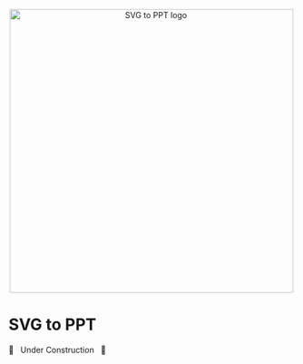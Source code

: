 <p align="center">
  <img id="logo" src="https://raw.githubusercontent.com/SVGtoPPT/svgtoppt-website/main/docs/img/svgtoppt-logo.svg" class="center" alt="SVG to PPT logo" title="SVG to PPT logo" width="500" height="500"/>
</p>

# SVG to PPT

🚧&nbsp;&nbsp; Under Construction &nbsp;&nbsp;🚧
